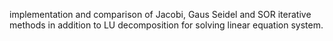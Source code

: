 implementation and comparison of Jacobi, Gaus Seidel and SOR iterative methods in addition to LU decomposition for solving linear equation system.
